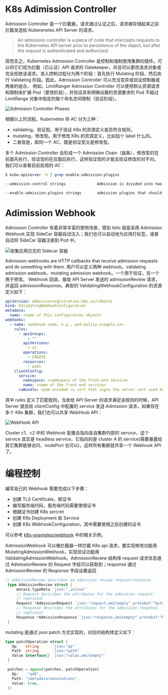 # K8s Adimission Controller

Admission Controller 是一个拦截器，请求通过认证之后，请求被存储起来之前拦截发送给 Kuberenetes API Server 的请求。

> An admission controller is a piece of code that intercepts requests to the Kubernetes API server prior to persistence of the object, but after the request is authenticated and authorized.

简而言之，Kubernetes Admission Controller 是控制和强制使用集群的插件。可以将它们视为拦截（已认证）API 请求的 Gatekeeper，并且可以更改请求对象或完全拒绝该请求。准入控制过程分为两个阶段：首先执行 Mutating 阶段，然后执行 Validating 阶段。因此，Admission Controller 可以充当变异或验证控制器或两者的组合。 例如，LimitRanger Admission Controller 可以使用默认资源请求和限制来扩展 Pod（更改阶段），并验证具有明确设置的资源要求的 Pod 不超过 LimitRange 对象中指定的每个命名空间限制（验证阶段）。

![Admission Controller Phases](https://s2.ax1x.com/2020/01/01/lGDzh6.png)

根据以上的流程，Kubernetes 将 AC 分为三种：

- validating，验证型。用于验证 K8s 的资源定义是否符合规则。
- mutating，修改型。用于修改 K8s 的资源定义，比如加个 label 什么的。
- 二者皆是，即同一个 AC，既是验证型又是修改型。

多个 Admission Controller 会形成一个 Admission Chain（链条），修改型的在前面先执行，验证型的在后面后执行，这样验证型的才能去验证修改的对不对。
我们可以查看目前启用的 AC：

```sh
$ kube-apiserver -h | grep enable-admission-plugins

--admission-control strings              Admission is divided into two phases. In the first phase, only mutating admission plugins run. In the second phase, only validating admission plugins run. The names in the below list may represent a validating plugin, a mutating plugin, or both. The order of plugins in which they are passed to this flag does not matter. Comma-delimited list of: AlwaysAdmit, AlwaysDeny, AlwaysPullImages, DefaultStorageClass, DefaultTolerationSeconds, DenyEscalatingExec, DenyExecOnPrivileged, EventRateLimit, ExtendedResourceToleration, ImagePolicyWebhook, Initializers, LimitPodHardAntiAffinityTopology, LimitRanger, MutatingAdmissionWebhook, NamespaceAutoProvision, NamespaceExists, NamespaceLifecycle, NodeRestriction, OwnerReferencesPermissionEnforcement, PersistentVolumeClaimResize, PersistentVolumeLabel, PodNodeSelector, PodPreset, PodSecurityPolicy, PodTolerationRestriction, Priority, ResourceQuota, SecurityContextDeny, ServiceAccount, StorageObjectInUseProtection, ValidatingAdmissionWebhook. (DEPRECATED: Use --enable-admission-plugins or --disable-admission-plugins instead. Will be removed in a future version.)

--enable-admission-plugins strings       admission plugins that should be enabled in addition to default enabled ones (NamespaceLifecycle, LimitRanger, ServiceAccount, Priority, DefaultTolerationSeconds, DefaultStorageClass, PersistentVolumeClaimResize, MutatingAdmissionWebhook, ValidatingAdmissionWebhook, ResourceQuota). Comma-delimited list of admission plugins: AlwaysAdmit, AlwaysDeny, AlwaysPullImages, DefaultStorageClass, DefaultTolerationSeconds, DenyEscalatingExec, DenyExecOnPrivileged, EventRateLimit, ExtendedResourceToleration, ImagePolicyWebhook, Initializers, LimitPodHardAntiAffinityTopology, LimitRanger, MutatingAdmissionWebhook, NamespaceAutoProvision, NamespaceExists, NamespaceLifecycle, NodeRestriction, OwnerReferencesPermissionEnforcement, PersistentVolumeClaimResize, PersistentVolumeLabel, PodNodeSelector, PodPreset, PodSecurityPolicy, PodTolerationRestriction, Priority, ResourceQuota, SecurityContextDeny, ServiceAccount, StorageObjectInUseProtection, ValidatingAdmissionWebhook. The order of plugins in this flag does not matter.
```

# Adimission Webhook

Admission Controller 有着非常丰富的使用场景，譬如 Istio 就是采用 Admission Webhook 实现 SideCar 容器自动注入；我们也可以自动地为应用打标签，或者自动将 SideCar 容器注册到 Pod 中。

![收集应用日志的 Sidecar 容器](https://s2.ax1x.com/2020/01/01/lGrgC6.md.png)

Admission webhooks are HTTP callbacks that receive admission requests and do something with them. 用户可以定义两种 webhook，validating admission webhook、mutating admission webhook。一个用于验证，另一个用于修改。 Webhook 回调，接收 API Server 发送的 admissionReview 请求，并返回 admissionResponse。典型的 ValidatingWebhookConfiguration 的资源定义如下：

```yml
apiVersion: admissionregistration.k8s.io/v1beta1
kind: ValidatingWebhookConfiguration
metadata:
  name: <name of this configuration object>
webhooks:
  - name: <webhook name, e.g., pod-policy.example.io>
    rules:
      - apiGroups:
          - ""
        apiVersions:
          - v1
        operations:
          - CREATE
        resources:
          - pods
    clientConfig:
      service:
        namespace: <namespace of the front-end service>
        name: <name of the front-end service>
      caBundle: <pem encoded ca cert that signs the server cert used by the webhook>
```

其中 rules 定义了匹配规则，当发给 API Server 的请求满足该规则的时候，API Server 就会给 clientConfig 中配置的 service 发送 Admission 请求。如果存在多个 K8s 集群，我们也可以共享 WebHook API：

![WebHook API](https://s2.ax1x.com/2020/01/01/lGsEMF.md.png)

Cluster c1、c2 中的 Webhook 配置会指向各自集群内部的 service，这个 service 其实是 headless service，它指向的是 cluster A 的 service(需要暴露给其它集群能够访问，nodePort 也可以)，这样所有集群就共享一个 Webhook API 了。

# 编程控制

编写自己的 Webhook 需要完成以下步骤：

- 创建 TLS Certificate，即证书
- 编写服务端代码，服务端代码需要使用证书
- 根据证书创建 K8s sercret
- 创建 K8s Deployment 和 Service
- 创建 K8s WebhookConfiguration，其中需要使用之前创建的证书

可以参考 [k8s-examples/webhook](https://github.com/BE-Kits/k8s-examples) 中的相关示例。

AdmissionWebhook 可以像拦截器一样拦截 K8s api 请求，要实现修改功能用 MutatingAdmissionWebhook，实现验证功能用 ValidatingAdmissionWebhook。AdmissionReview 结构体 request 请求信息通过 AdmissionReview 的 Request 字段可以获取到；response 通过 AdmissionReview 的 Response 字段设置返回

```go
// AdmissionReview describes an admission review request/response.
 type AdmissionReview struct {
     metav1.TypeMeta `json:",inline"`
     // Request describes the attributes for the admission request.
     // +optional
     Request *AdmissionRequest `json:"request,omitempty" protobuf:"bytes,1,opt,name=request"`
     // Response describes the attributes for the admission response.
     // +optional
     Response *AdmissionResponse `json:"response,omitempty" protobuf:"bytes,2,opt,name=response"`
 }
```

mutating 是通过 json patch 方式实现的，对应的结构体定义如下：

```go
type patchOperation struct {
   Op    string      `json:"op"`
   Path  string      `json:"path"`
   Value interface{} `json:"value,omitempty"`
 }

 patches = append(patches, patchOperation{
   Op:    "add",
   Path: "/metadata/annotations",
   Value: true,
 })
```
